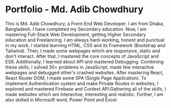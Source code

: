 # Portfolio - Md. Adib Chowdhury

This is Md. Adib Chowdhury, a Front-End Web Developer. I am from Dhaka, Bangladesh. I have completed my Secondary education. Now, I am mastering Full-Stack Web Development, getting Higher Secondary education and Freelancing. I am always hard-working, honest and punctual in my work.
I started learning HTML, CSS and its Framework (Bootstrap and Tailwind). Then, I made some webpages which are responsive, static and don't interact. After that, I mastered the core concepts of JavaScript and ES6. Additionally, I learned about API and mastered Debugging. Combining these skills, I solved 30+ problems in JavaScript, made few interactive webpages and debugged other's crashed websites. After mastering React, React Router DOM, I made some SPA (Single Page Application). To implement Authentication system and make Private Routes in websites, I explored and mastered Firebase and Context API.Gathering all of the skills, I made websites which are interactive, interesting and realistic. Further, I am also skilled in Microsoft word, Power Point and Excel.
